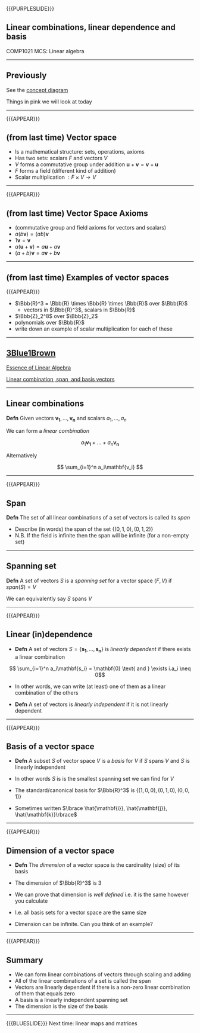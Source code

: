 {{{PURPLESLIDE}}}

## Linear combinations, linear dependence and basis

COMP1021 MCS: Linear algebra

---

## Previously

See the [concept diagram](https://github.com/stevenaeola/linalg_lectures/blob/f5e0674b4db453ca09336ee0138e9aac403456a0/concepts.mmd)

Things in pink we will look at today

---
{{{APPEAR}}}

## (from last time) Vector space

- Is a mathematical structure: sets, operations, axioms
- Has two sets: scalars $F$ and vectors $V$
- $V$ forms a commutative group under addition $\mathbf{u}+\mathbf{v} = \mathbf{v}+\mathbf{u}$
- $F$ forms a field (different kind of addition)
- Scalar multiplication $: F \times V \rightarrow V$

---

{{{APPEAR}}}

## (from last time) Vector Space Axioms


- (commutative group and field axioms for vectors and scalars)
- $a(b\mathbf{v}) = (ab)\mathbf{v}$
- $1\mathbf{v} = \mathbf{v}$
- $a(\mathbf{u} + \mathbf{v}) = a\mathbf{u} + a\mathbf{v}$
- $(a + b)\mathbf{v} = a\mathbf{v} + b\mathbf{v}$

---

## (from last time) Examples of vector spaces

{{{APPEAR}}}

- $\Bbb{R}^3 = \Bbb{R} \times \Bbb{R} \times \Bbb{R}$ over $\Bbb{R}$ 
  - vectors in $\Bbb{R}^3$, scalars in $\Bbb{R}$
- $\Bbb{Z}_2^8$ over $\Bbb{Z}_2$
- polynomials over $\Bbb{R}$
- write down an example of scalar multiplication for each of these

---

## [3Blue1Brown](https://www.3blue1brown.com/)

[Essence of Linear Algebra](https://youtube.com/playlist?list=PLZHQObOWTQDPD3MizzM2xVFitgF8hE_ab&si=v4QBmXDAiy5LqX9D)

[Linear combination, span, and basis vectors](https://youtu.be/k7RM-ot2NWY?si=Ey2VR4H-qjlPk1fS)

---

## Linear combinations

__Defn__ Given vectors $\mathbf{v_1}, \ldots ,\mathbf{v_n}$ and scalars $a_1, \ldots ,a_n$

We can form a _linear combination_

$$ a_1\mathbf{v_1} + \ldots + a_n\mathbf{v_n}$$

Alternatively

$$ \sum_{i=1}^n a_i\mathbf{v_i} $$

---

{{{APPEAR}}}

## Span

__Defn__ The set of all linear combinations of a set of vectors is called its _span_


- Describe (in words) the span of the set $\lbrace(0,1,0),(0,1,2)\rbrace$
- N.B. If the field is infinite then the span will be infinite (for a non-empty set)


---

## Spanning set

__Defn__ A set of vectors $S$ is a _spanning set_ for a vector space $(F,V)$ if $span(S)=V$

We can equivalently say $S$ spans $V$

---

{{{APPEAR}}}

## Linear (in)dependence

- __Defn__ A set of vectors $S=\lbrace \mathbf{s_1},\ldots,\mathbf{s_n}\rbrace$ is _linearly dependent_ if there exists a linear combination

$$ \sum_{i=1}^n a_i\mathbf{s_i} = \mathbf{0} \text{ and } \exists i.a_i \neq 0$$

- In other words, we can write (at least) one of them as a linear combination of the others

- __Defn__ A set of vectors is _linearly independent_ if it is not linearly dependent

---

{{{APPEAR}}}

## Basis of a vector space

- __Defn__ A subset $S$ of vector space $V$ is a _basis_ for $V$ if $S$ spans $V$ and $S$ is linearly independent

- In other words $S$ is is the smallest spanning set we can find for $V$

- The standard/canonical basis for $\Bbb{R}^3$ is $\lbrace (1,0,0), (0,1,0), (0,0,1) \rbrace$

- Sometimes written $\lbrace \hat{\mathbf{i}}, \hat{\mathbf{j}}, \hat{\mathbf{k}}\rbrace$

---

{{{APPEAR}}}

## Dimension of a vector space

- __Defn__ The _dimension_ of a vector space is the cardinality (size) of its basis

- The dimension of $\Bbb{R}^3$ is 3

- We can prove that dimension is _well defined_ i.e. it is the same however you calculate

- I.e. all basis sets for a vector space are the same size

- Dimension can be infinite. Can you think of an example?

---

{{{APPEAR}}}

## Summary

- We can form linear combinations of vectors through scaling and adding
- All of the linear combinations of a set is called the span
- Vectors are linearly dependent if there is a non-zero linear combination of them that equals zero
- A basis is a linearly independent spanning set
- The dimension is the size of the basis

---

{{{BLUESLIDE}}}
Next time: linear maps and matrices